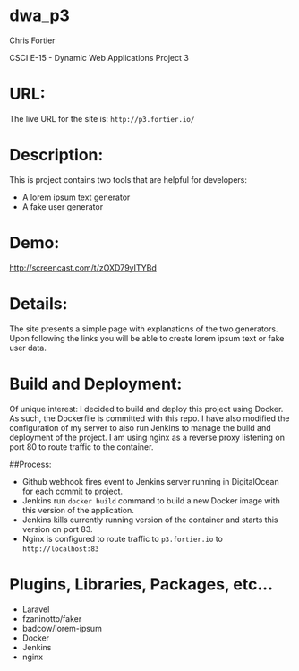 # dwa_p3

Chris Fortier

CSCI E-15 - Dynamic Web Applications Project 3

# URL:
The live URL for the site is: `http://p3.fortier.io/`

# Description:
This is project contains two tools that are helpful for developers:
* A lorem ipsum text generator
* A fake user generator

# Demo:
http://screencast.com/t/zOXD79yITYBd

# Details:
The site presents a simple page with explanations of the two generators. Upon following the links you will be able to create lorem ipsum text or fake user data.

# Build and Deployment:
Of unique interest: I decided to build and deploy this project using Docker. As such, the Dockerfile is committed with this repo. I have also modified the configuration of my server to also run Jenkins to manage the build and deployment of the project. I am using nginx as a reverse proxy listening on port 80 to route traffic to the container.

##Process:
* Github webhook fires event to Jenkins server running in DigitalOcean for each commit to project.
* Jenkins run `docker build` command to build a new Docker image with this version of the application.
* Jenkins kills currently running version of the container and starts this version on port 83.
* Nginx is configured to route traffic to `p3.fortier.io` to `http://localhost:83`

# Plugins, Libraries, Packages, etc...
* Laravel
* fzaninotto/faker
* badcow/lorem-ipsum
* Docker
* Jenkins
* nginx
